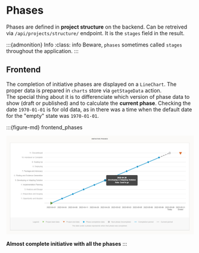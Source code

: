 # Phases

Phases are defined in **project structure** on the backend. Can be retreived via `/api/projects/structure/` endpoint. It is the `stages` field in the result.

:::{admonition} Info
:class: info
Beware, `phases` sometimes called `stages` throughout the application.
:::

## Frontend

The completion of initiative phases are displayed on a `LineChart`. The proper data is prepared in `charts` store via `getStageData` action.  
The special thing about it is to differenciate which version of phase data to show (draft or published) and to calculate the **current phase**.  Checking the date `1970-01-01` is for old data, as in there was a time when the default date for the "empty" state was `1970-01-01`.

:::{figure-md} frontend_phases

<img src="./_static/images/frontend_phases.png" alt="Almost complete initiative with all the phases" class="bg-primary mb-1" width="600px">

**Almost complete initiative with all the phases**
:::